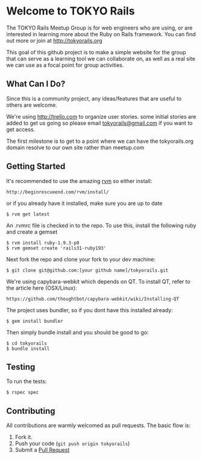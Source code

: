 Welcome to TOKYO Rails
=========================

The TOKYO Rails Meetup Group is for web engineers who are using, or are
interested in learning more about the Ruby on Rails framework. You can
find out more or join at http://tokyorails.org

This goal of this github project is to make a simple website for the group
that can serve as a learning tool we can collaborate on, as well as a real
site we can use as a focal point for group activities.

What Can I Do?
--------------

Since this is a community project, any ideas/features that are useful to
others are welcome.

We're using http://trello.com to organize user stories. some
initial stories are added to get us going so please email
tokyorails@gmail.com if you want to get access.

The first milestone is to get to a point where we can have the
tokyorails.org domain resolve to our own site rather than meetup.com

Getting Started
---------------

It's recommended to use the amazing [rvm][1] so either install:

    http://beginrescueend.com/rvm/install/

or if you already have it installed,  make sure you are up to date

    $ rvm get latest

An .rvmrc file is checked in to the repo. To use this, install the
following ruby and create a gemset

    $ rvm install ruby-1.9.3-p0
    $ rvm gemset create 'rails31-ruby193'

Next fork the repo and clone your fork to your dev machine:

    $ git clone git@github.com:[your github name]/tokyorails.git

We're using capybara-webkit which depends on QT. To install QT, refer to
the article here (OSX/Linux):

    https://github.com/thoughtbot/capybara-webkit/wiki/Installing-QT

The project uses bundler, so if you dont have this installed already:

    $ gem install bundler

Then simply bundle install and you should be good to go:

    $ cd tokyorails
    $ bundle install

Testing
-------

To run the tests:

    $ rspec spec

Contributing
------------

All contributions are warmly welcomed as pull requests. The basic flow is:

1. Fork it.
2. Push your code (`git push origin tokyorails`)
3. Submit a [Pull Request][2]

[1]: http://beginrescueend.com/
[2]: https://github.com/tokyorails/tokyorails/pull/new/master
